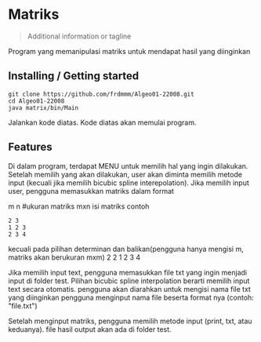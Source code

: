 
# Matriks
> Additional information or tagline

Program yang memanipulasi matriks untuk mendapat hasil yang diinginkan

## Installing / Getting started



```shell
git clone https://github.com/frdmmm/Algeo01-22008.git
cd Algeo01-22008
java matrix/bin/Main
```

Jalankan kode diatas.
Kode diatas akan memulai program.



## Features

Di dalam program, terdapat MENU untuk memilih hal yang ingin dilakukan.
Setelah memilih yang akan dilakukan, user akan diminta memilih metode input (kecuali jika memilih bicubic spline interepolation).
Jika memilih input user, pengguna memasukkan matriks dalam format

m n        #ukuran matriks mxn
isi matriks
contoh
```
2 3
1 2 3
2 3 4
```
kecuali pada pilihan determinan dan balikan(pengguna hanya mengisi m, matriks akan berukuran mxm)
2 2
1 2
3 4

Jika memilih input text, pengguna memasukkan file txt yang ingin menjadi input di folder test.
Pilihan bicubic spline interpolation berarti memilih input text secara otomatis.
pengguna akan diarahkan untuk mengisi nama file txt yang diinginkan
pengguna menginput nama file beserta format nya (contoh: "file.txt")

Setelah menginput matriks, pengguna memilih metode input (print, txt, atau keduanya).
file hasil output akan ada di folder test.
